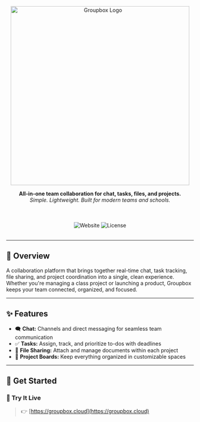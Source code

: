 <!-- Hero Banner -->
<div align="center">
  <img src="https://res.cloudinary.com/groupbox-res/image/upload/f_auto,q_auto/v1/Groupbox_WebApp/Branding/Add_a_heading_3_-cropped_msrrwm" alt="Groupbox Logo" width="480" />
</div>

<div align="center">

**All-in-one team collaboration for chat, tasks, files, and projects.**  
_Simple. Lightweight. Built for modern teams and schools._

<br>

<div align="center" style="margin-top: 20px;">
  <a href="https://groupbox.cloud" style="text-decoration: none;">
    <img src="https://img.shields.io/badge/🌍_Website-2ea44f?style=for-the-badge&logo=google-chrome&logoColor=white" alt="Website" />
  </a> 
  <a href="https://groupbox.cloud/termsofservice" style="text-decoration: none;">
    <img src="https://img.shields.io/badge/📄_License-lightgrey?style=for-the-badge&logo=note&logoColor=black" alt="License" />
  </a>
</div>

<br>
</div>

---

## 🧭 Overview

A collaboration platform that brings together real-time chat, task tracking, file sharing, and project coordination into a single, clean experience. 
Whether you're managing a class project or launching a product, Groupbox keeps your team connected, organized, and focused.

---

## ✨ Features

- 🗨️ **Chat:** Channels and direct messaging for seamless team communication  
- ✅ **Tasks:** Assign, track, and prioritize to-dos with deadlines  
- 📁 **File Sharing:** Attach and manage documents within each project  
- 📌 **Project Boards:** Keep everything organized in customizable spaces    

---

## 🚀 Get Started

### 🔗 Try It Live 
> 👉 [https://groupbox.cloud](https://groupbox.cloud)
 
